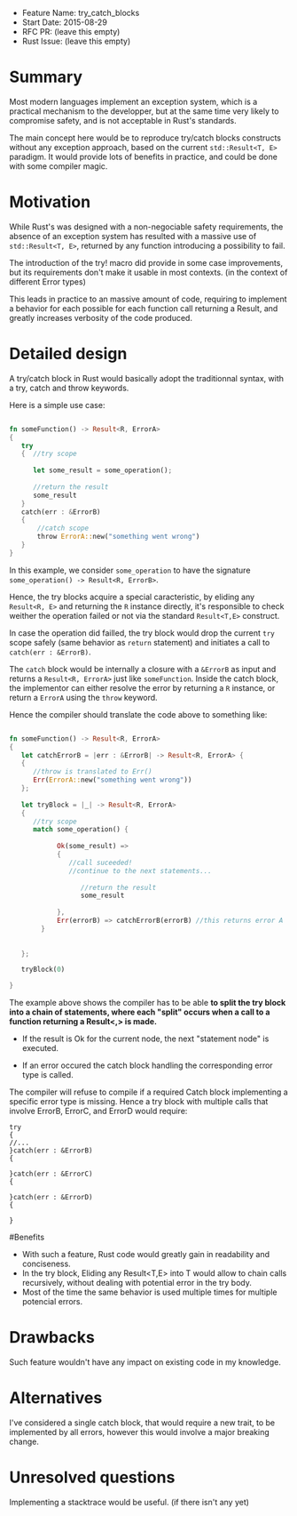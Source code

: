 - Feature Name: try_catch_blocks
- Start Date: 2015-08-29
- RFC PR: (leave this empty)
- Rust Issue: (leave this empty)

# Summary

Most modern languages implement an exception system, which is a practical mechanism to the developper, but at the same time very likely to compromise safety, and is not acceptable in Rust's standards.

The main concept here would be to reproduce try/catch blocks constructs without any exception approach, based on the current `std::Result<T, E>` paradigm. It would provide lots of benefits in practice, and could be done with some compiler magic.


# Motivation

While Rust's was designed with a non-negociable safety requirements,  the absence of an exception system has resulted with a massive use of `std::Result<T, E>`, returned by any function introducing a possibility to fail.

The introduction of the try! macro did provide in some case improvements, but its requirements don't make it usable in most contexts. (in the context of different Error types)

This leads in practice to an massive amount of code, requiring to implement a behavior for each possible for each function call returning a Result, and greatly increases verbosity of the code produced.


# Detailed design

A try/catch block in Rust would basically adopt the traditionnal syntax, with a try, catch and throw keywords.

Here is a simple use case:

```rust

fn someFunction() -> Result<R, ErrorA>
{
   try
   {  //try scope
      
      let some_result = some_operation();
      
      //return the result
      some_result 
   }
   catch(err : &ErrorB)
   {
       //catch scope
       throw ErrorA::new("something went wrong")
   }
}

```
In this example, we consider `some_operation` to have the signature `some_operation() -> Result<R, ErrorB>`.

Hence, the try blocks acquire a special caracteristic, by eliding any `Result<R, E>` and returning the `R` instance directly, it's responsible to check weither the operation failed or not via the standard `Result<T,E>` construct.

In case the operation did failled, the try block would drop the current `try` scope safely (same behavior as `return` statement) and initiates a call to `catch(err : &ErrorB)`.

The `catch` block would be internally a closure with a `&ErrorB` as input and returns a `Result<R, ErrorA>` just like `someFunction`.
Inside the catch block, the implementor can either resolve the error by returning a `R` instance, or return a `ErrorA` using the `throw` keyword.

Hence the compiler should translate the code above to something like:

```rust

fn someFunction() -> Result<R, ErrorA>
{
   let catchErrorB = |err : &ErrorB| -> Result<R, ErrorA> {
   {
      //throw is translated to Err()
      Err(ErrorA::new("something went wrong")) 
   };
   
   let tryBlock = |_| -> Result<R, ErrorA>
   {
      //try scope
      match some_operation() {
           
            Ok(some_result) => 
            {
               //call suceeded!
               //continue to the next statements...
               
                  //return the result
                  some_result
               
            },
            Err(errorB) => catchErrorB(errorB) //this returns error A
        }
      
    
   };

   tryBlock(0)

}

```

The example above shows the compiler has to be able **to split the try block into a chain of statements, where each "split" occurs when a call to a function returning a Result<,> is made.**

- If the result is Ok for the current node, the next "statement node"  is executed.

- If an error occured the catch block handling the corresponding error type is called.

The compiler will refuse to compile if a required Catch block implementing a specific error type is missing. 
Hence a try block with multiple calls that involve ErrorB, ErrorC, and ErrorD would require:
```
try
{
//...
}catch(err : &ErrorB)
{

}catch(err : &ErrorC)
{

}catch(err : &ErrorD)
{

}
```

#Benefits

- With such a feature, Rust code would greatly gain in readability and conciseness.
- In the try block, Eliding any Result<T,E> into T would allow to chain calls recursively, without dealing with potential error in the try body.
- Most of the time the same behavior is used multiple times for multiple potencial errors.

# Drawbacks

Such feature wouldn't have any impact on existing code in my knowledge.

# Alternatives

I've considered a single catch block, that would require a new trait, to be implemented by all errors, however this would involve a major breaking change.

# Unresolved questions

Implementing a stacktrace would be useful. (if there isn't any yet)
